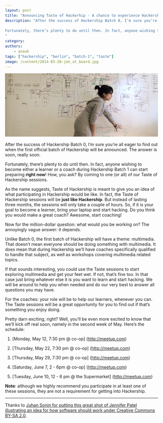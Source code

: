 ```yaml
---
layout: post
title: "Announcing Taste of Hackerhip - A chance to experience Hackership first hand"
description: "After the success of Hackership Batch 0, I’m sure you’re all eager to find out when the first official batch of Hackership will be announced. The answer is soon, really soon. 

Fortunately, there’s plenty to do until then. In fact, anyone wishing to become either a learner or a coach during Hackership Batch 1 can start preparing right now! How, you ask? By coming to one (or all) of our Taste of Hackership sessions.
"
category:
authors:
    - anouk
tags: ["hackership", "berlin", "batch-1", "taste"]
image: /content/2014-03-26-jen_at_board.jpg
---
```


![Get a taste of Hackership](/content/2014-03-26-jen_at_board.jpg)

After the success of Hackership Batch 0, I’m sure you’re all eager to find out when the first official batch of Hackership will be announced. The answer is soon, really soon. 

Fortunately, there’s plenty to do until then. In fact, anyone wishing to become either a learner or a coach during Hackership Batch 1 can start preparing **right now**! How, you ask? By coming to one (or all) of our Taste of Hackership sessions.

As the name suggests, Taste of Hackership is meant to give you an idea of what participating in Hackership would be like. In fact, the Taste of Hackership sessions will be **just like Hackership**. But instead of lasting three months, the sessions will only take a couple of hours. So, if it is your goal to become a learner, bring your laptop and start hacking. Do you think you would make a great coach? Awesome, start coaching!

Now for the million-dollar question: what would you be working on? The annoyingly vague answer: it depends.

Unlike Batch 0, the first batch of Hackership will have a theme: multimedia. That doesn’t mean everyone should be doing something with multimedia. It does mean that during Hackership we’ll have coaches specifically qualified to handle that subject, as well as workshops covering multimedia related topics. 

If that sounds interesting, you could use the Taste sessions to start exploring multimedia and get your feet wet. If not, that’s fine too. In that case just bring whatever else it is you want to learn and start hacking. We will be around to help you when needed and do our very best to answer all questions you may have.

For the coaches: your role will be to help our learners, whenever you can. The Taste sessions will be a great opportunity for you to find out if that’s something you enjoy doing. 

Pretty darn exciting, right? Well, you’ll be even more excited to know that we’ll kick off real soon, namely in the second week of May. Here’s the schedule: 

1. [Monday, May 12, 7:30 pm @ co-op] (http://meetup.com)

2. [Thursday, May 22, 7:30 pm @ co-op] (http://meetup.com)

3. [Thursday, May 29, 7:30 pm @ co-op] (http://meetup.com)

4. [Saturday, June 7, 2 - 6pm @ co-op] (http://meetup.com)

5. [Tuesday, June 10, 12 - 6 pm @ the Supermarket] (http://meetup.com)

**Note**: although we highly recommend you participate in at least one of these sessions, they are not a requirement for getting into Hackership.


---
Thanks to [Juhan Sonin for putting this great shot of Jennifer Patel  illustrating an idea for how software should work under Creative Commons BY-SA 2.0](http://www.flickr.com/photos/juhansonin/12140602074/).
